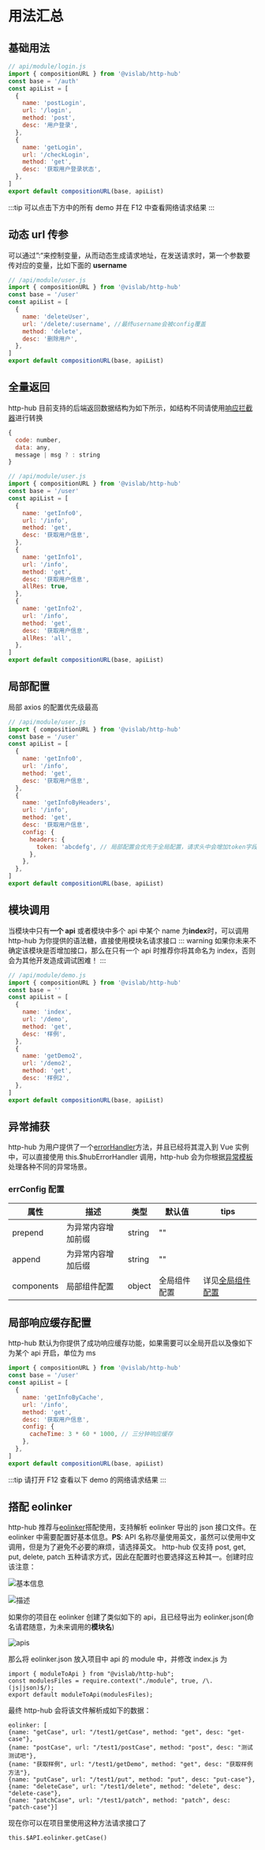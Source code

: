# 用法汇总

## 基础用法

```javascript
// api/module/login.js
import { compositionURL } from '@vislab/http-hub'
const base = '/auth'
const apiList = [
  {
    name: 'postLogin',
    url: '/login',
    method: 'post',
    desc: '用户登录',
  },
  {
    name: 'getLogin',
    url: '/checkLogin',
    method: 'get',
    desc: '获取用户登录状态',
  },
]
export default compositionURL(base, apiList)
```

:::tip
可以点击下方中的所有 demo 并在 F12 中查看网络请求结果
:::

<RecoDemo>
<template slot="code-template">
<<< @/docs/.vuepress/components/base/index.vue?template
</template>
<template slot="code-script">
<<< @/docs/.vuepress/components/base/index.vue?script
</template>
<api-base slot="demo"></api-base>
</RecoDemo>

## 动态 url 传参

可以通过”:“来控制变量，从而动态生成请求地址，在发送请求时，第一个参数要传对应的变量，比如下面的 <b>username</b>

```javascript
// /api/module/user.js
import { compositionURL } from '@vislab/http-hub'
const base = '/user'
const apiList = [
  {
    name: 'deleteUser',
    url: '/delete/:username', //最终username会被config覆盖
    method: 'delete',
    desc: '删除用户',
  },
]
export default compositionURL(base, apiList)
```

<RecoDemo>
<template slot="code-template">
<<< @/docs/.vuepress/components/dyamicUrl/index.vue?template
</template>
<template slot="code-script">
<<< @/docs/.vuepress/components/dyamicUrl/index.vue?script
</template>
<api-dyamic-url slot="demo"></api-dyamic-url>
</RecoDemo>

## 全量返回

http-hub 目前支持的后端返回数据结构为如下所示，如结构不同请使用[响应拦截器](/guide/global-config/#interceptors)进行转换

```javascript
{
  code: number,
  data: any,
  message | msg ? : string
}
```

```javascript
// /api/module/user.js
import { compositionURL } from '@vislab/http-hub'
const base = '/user'
const apiList = [
  {
    name: 'getInfo0',
    url: '/info',
    method: 'get',
    desc: '获取用户信息',
  },
  {
    name: 'getInfo1',
    url: '/info',
    method: 'get',
    desc: '获取用户信息',
    allRes: true,
  },
  {
    name: 'getInfo2',
    url: '/info',
    method: 'get',
    desc: '获取用户信息',
    allRes: 'all',
  },
]
export default compositionURL(base, apiList)
```

<RecoDemo>
<template slot="code-template">
<<< @/docs/.vuepress/components/allRes/index.vue?template
</template>
<template slot="code-script">
<<< @/docs/.vuepress/components/allRes/index.vue?script
</template>
<api-all slot="demo"></api-all>
</RecoDemo>

## 局部配置

局部 axios 的配置优先级最高

```javascript
// /api/module/user.js
import { compositionURL } from '@vislab/http-hub'
const base = '/user'
const apiList = [
  {
    name: 'getInfo0',
    url: '/info',
    method: 'get',
    desc: '获取用户信息',
  },
  {
    name: 'getInfoByHeaders',
    url: '/info',
    method: 'get',
    desc: '获取用户信息',
    config: {
      headers: {
        token: 'abcdefg', // 局部配置会优先于全局配置，请求头中会增加token字段
      },
    },
  },
]
export default compositionURL(base, apiList)
```

<RecoDemo>
<template slot="code-template">
<<< @/docs/.vuepress/components/part/index.vue?template
</template>
<template slot="code-script">
<<< @/docs/.vuepress/components/part/index.vue?script
</template>
<api-part slot="demo"></api-part>
</RecoDemo>

## 模块调用

当模块中只有<b>一个 api</b> 或者模块中多个 api 中某个 name 为<b>index</b>时，可以调用 http-hub 为你提供的语法糖，直接使用模块名请求接口
::: warning
如果你未来不确定该模块是否增加接口，那么在只有一个 api 时推荐你将其命名为 index，否则会为其他开发造成调试困难！
:::

```javascript
// /api/module/demo.js
import { compositionURL } from '@vislab/http-hub'
const base = ''
const apiList = [
  {
    name: 'index',
    url: '/demo',
    method: 'get',
    desc: '样例',
  },
  {
    name: 'getDemo2',
    url: '/demo2',
    method: 'get',
    desc: '样例2',
  },
]
export default compositionURL(base, apiList)
```

<RecoDemo>
<template slot="code-template">
<<< @/docs/.vuepress/components/module/index.vue?template
</template>
<template slot="code-script">
<<< @/docs/.vuepress/components/module/index.vue?script
</template>
<api-module slot="demo"></api-module>
</RecoDemo>

## 异常捕获

http-hub 为用户提供了一个[errorHandler](/inner/api.html#errorhandler)方法，并且已经将其混入到 Vue 实例中，可以直接使用 this.\$hubErrorHandler 调用，http-hub 会为你根据[异常模板](/inner/errorTemp.html)处理各种不同的异常场景。

<RecoDemo>
<template slot="code-template">
<<< @/docs/.vuepress/components/errorCatch/index.vue?template
</template>
<template slot="code-script">
<<< @/docs/.vuepress/components/errorCatch/index.vue?script
</template>
<api-error slot="demo"></api-error>
</RecoDemo>

### errConfig 配置

| 属性       | 描述               | 类型   | 默认值       | tips                                                 |
| ---------- | ------------------ | ------ | ------------ | ---------------------------------------------------- |
| prepend    | 为异常内容增加前缀 | string | ""           |                                                      |
| append     | 为异常内容增加后缀 | string | ""           |                                                      |
| components | 局部组件配置       | object | 全局组件配置 | 详见[全局组件配置](/guide/global-config/#components) |

## 局部响应缓存配置

http-hub 默认为你提供了成功响应缓存功能，如果需要可以全局开启以及像如下为某个 api 开启，单位为 ms

```javascript
import { compositionURL } from '@vislab/http-hub'
const base = '/user'
const apiList = [
  {
    name: 'getInfoByCache',
    url: '/info',
    method: 'get',
    desc: '获取用户信息',
    config: {
      cacheTime: 3 * 60 * 1000, // 三分钟响应缓存
    },
  },
]
export default compositionURL(base, apiList)
```

:::tip
请打开 F12 查看以下 demo 的网络请求结果
:::

<RecoDemo>
<template slot="code-template">
<<< @/docs/.vuepress/components/cacheTime/index.vue?template
</template>
<template slot="code-script">
<<< @/docs/.vuepress/components/cacheTime/index.vue?script
</template>
<api-cache slot="demo"></api-cache>
</RecoDemo>

## 搭配 eolinker

http-hub 推荐与[eolinker](https://api.github.com/)搭配使用，支持解析 eolinker 导出的 json 接口文件。在 eolinker 中需要配置好基本信息。**PS**: API 名称尽量使用英文，虽然可以使用中文调用，但是为了避免不必要的麻烦，请选择英文。
http-hub 仅支持 post, get, put, delete, patch 五种请求方式，因此在配置时也要选择这五种其一。创建时应该注意：

![基本信息](~@img/img/eolinker/base.png)

![描述](~@img/img/eolinker/desc.png)

如果你的项目在 eolinker 创建了类似如下的 api，且已经导出为 eolinker.json(命名请君随意，为未来调用的**模块名**)

![apis](~@img/img//eolinker/apis.png)

那么将 eolinker.json 放入项目中 api 的 module 中，并修改 index.js 为

```JS
import { moduleToApi } from "@vislab/http-hub";
const modulesFiles = require.context("./module", true, /\.(js|json)$/);
export default moduleToApi(modulesFiles);
```

最终 http-hub 会将该文件解析成如下的数据：

```JS
eolinker: [
{name: "getCase", url: "/test1/getCase", method: "get", desc: "get-case"},
{name: "postCase", url: "/test1/postCase", method: "post", desc: "测试测试吧"},
{name: "获取样例", url: "/test1/getDemo", method: "get", desc: "获取样例方法"},
{name: "putCase", url: "/test1/put", method: "put", desc: "put-case"},
{name: "deleteCase", url: "/test1/delete", method: "delete", desc: "delete-case"},
{name: "patchCase", url: "/test1/patch", method: "patch", desc: "patch-case"}]

```

现在你可以在项目里使用这种方法请求接口了

```JS
this.$API.eolinker.getCase()
```
